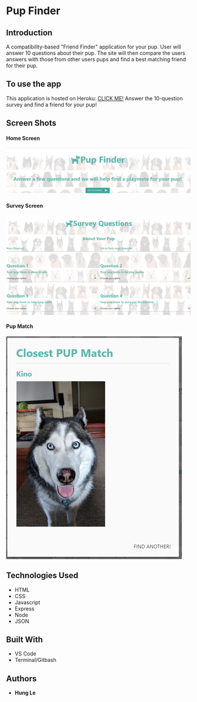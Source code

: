 # Pup Finder

## Introduction

A compatibility-based "Friend Finder" application for your pup. User will answer 10 questions about their pup. The site will then compare the users answers with those from other users pups and find a best matching friend for their pup. 

## To use the app

This application is hosted on Heroku: [CLICK ME!](https://glacial-reef-11119.herokuapp.com) Answer the 10-question survey and find a friend for your pup!

## Screen Shots

#### Home Screen
![Home](https://github.com/hungle913/FriendFinder/blob/master/app/public/Assets/images/Home.PNG?raw=true "Home Screen")

#### Survey Screen
![Survey](https://github.com/hungle913/FriendFinder/blob/master/app/public/Assets/images/Survey.PNG?raw=true "Survey Screen")

#### Pup Match
![Match](https://github.com/hungle913/FriendFinder/blob/master/app/public/Assets/images/Match.PNG?raw=true "Pup Match")

## Technologies Used

* HTML
* CSS
* Javascript
* Express
* Node
* JSON

## Built With

* VS Code
* Terminal/Gitbash

## Authors

* **Hung Le**
